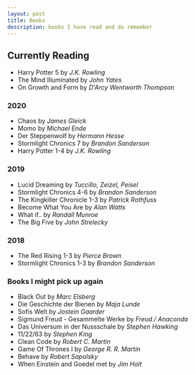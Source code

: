 ```yaml
---
layout: post
title: Books
description: books I have read and do remember
---
```


## Currently Reading
- Harry Potter 5 by *J.K. Rowling*
- The Mind Illuminated by *John Yates*
- On Growth and Form by *D'Arcy Wentworth Thompson*

### 2020
- Chaos by *James Gleick*
- Momo by *Michael Ende*
- Der Steppenwolf by *Hermann Hesse*
- Stormlight Chronics 7 by *Brandon Sanderson*
- Harry Potter 1-4 by *J.K. Rowling*

### 2019
- Lucid Dreaming by *Tuccillo, Zeizel, Peisel*
- Stormlight Chronics 4-6 by *Brandon Sanderson*
- The Kingkiller Chronicle 1-3 by *Patrick Rothfuss*
- Become What You Are by *Alan Watts*
- What if.. by *Randall Munroe*
- The Big Five by *John Strelecky*

### 2018
- The Red Rising 1-3 by *Pierce Brown*
- Stormlight Chronics 1-3 by *Brandon Sanderson*

### Books I might pick up again
- Black Out by *Marc Elsberg*
- Die Geschichte der Bienen by *Maja Lunde*
- Sofis Welt by *Jostein Gaarder*
- Sigmund Freud - Gesammelte Werke by *Freud / Anaconda*
- Das Universum in der Nussschale by *Stephen Hawking*
- 11/22/63 by *Stephen King*
- Clean Code by *Robert C. Martin*
- Game Of Thrones I by *George R. R. Martin*
- Behave by *Robert Sapolsky*
- When Einstein and Goedel met by *Jim Holt*
